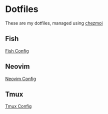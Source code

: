 # Dotfiles

These are my dotfiles, managed using [chezmoi](https://www.chezmoi.io/)

## Fish

[Fish Config](./dot_config/private_fish/)

## Neovim

[Neovim Config](./dot_config/nvim/)

## Tmux

[Tmux Config](./dot_tmux.conf.local)
